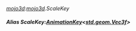 _[mojo3d](../../modules/mojo3d/mojo3d-module.md):[mojo3d](../../modules/mojo3d/mojo3d-module.md).ScaleKey_
##### Alias ScaleKey:[AnimationKey](../../modules/mojo3d/mojo3d-animationkey.md)<[std.geom.Vec3f](../../modules/std/std-geom-vec3f.md)>
